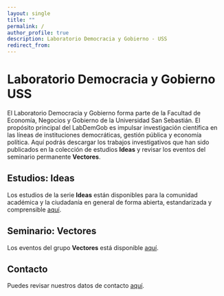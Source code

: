 ```yaml
---
layout: single
title: ""
permalink: /
author_profile: true
description: Laboratorio Democracia y Gobierno - USS
redirect_from:
---
```


# Laboratorio Democracia y Gobierno USS

El Laboratorio Democracia y Gobierno forma parte de la Facultad de Economía, Negocios y Gobierno de la Universidad San Sebastián. El propósito principal del LabDemGob es impulsar investigación científica en las líneas de instituciones democráticas, gestión pública y economía política. Aquí podrás descargar los trabajos investigativos que han sido publicados en la colección de estudios **Ideas** y revisar los eventos del seminario permanente **Vectores**.



## Estudios: Ideas

Los estudios de la serie **Ideas** están disponibles para la comunidad académica y la ciudadanía en general de forma abierta, estandarizada y comprensible [aquí](https://labdemgob.github.io/ideas).


## Seminario: Vectores

Los eventos del grupo **Vectores** está disponible [aquí](https://labdemgob.github.io/vectores).


## Contacto

Puedes revisar nuestros datos de contacto [aquí](https://labdemgob.github.io/contacto).




<!-- Favicon -->

<!-- Finisce sempre così, con la morte.
Prima però c’è stata la vita,
nascosta sotto i bla, bla, bla, bla, bla.
È tutto sedimentato sotto il chiacchiericcio e il rumore:
il silenzio e il sentimento,
l’emozione e la paura,
gli sparuti incostanti sprazzi di bellezza
e poi lo squallore disgraziato e l’uomo miserabile.
Tutto sepolto nella coperta
dell’imbarazzo dello stare al mondo:
bla, bla, bla, bla.
Altrove c’è l’Altrove,
io non mi occupo dell’Altrove.
Dunque che questo romanzo abbia inizio.
In fondo è solo un trucco, si è solo un trucco. kb. -->
